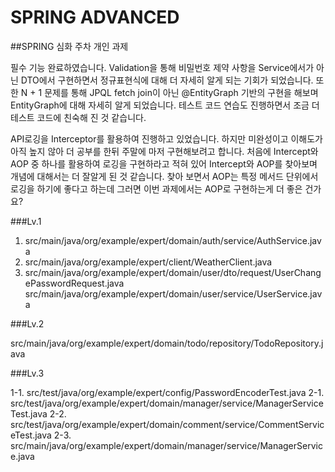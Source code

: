 # SPRING ADVANCED



##SPRING 심화 주차 개인 과제


필수 기능 완료하였습니다.
Validation을 통해 비밀번호 제약 사항을 Service에서가 아닌 DTO에서 구현하면서 정규표현식에 대해 더 자세히 알게 되는 기회가 되었습니다.
또한 N + 1 문제를 통해 JPQL fetch join이 아닌 @EntityGraph 기반의 구현을 해보며 EntityGraph에 대해 자세히 알게 되었습니다.
테스트 코드 연습도 진행하면서 조금 더 테스트 코드에 친숙해 진 것 같습니다.


API로깅을 Interceptor를 활용하여 진행하고 있었습니다. 하지만 미완성이고 이해도가 아직 높지 않아 더 공부를 한뒤 주말에 마저 구현해보려고 합니다.
처음에 Intercept와 AOP 중 하나를 활용하여 로깅을 구현하라고 적혀 있어 Intercept와 AOP를 찾아보며 개념에 대해서는 더 잘알게 된 것 같습니다.
찾아 보면서 AOP는 특정 메서드 단위에서 로깅을 하기에 좋다고 하는데 그러면 이번 과제에서는 AOP로 구현하는게 더 좋은 건가요?



###Lv.1

1. src/main/java/org/example/expert/domain/auth/service/AuthService.java
2. src/main/java/org/example/expert/client/WeatherClient.java
3. src/main/java/org/example/expert/domain/user/dto/request/UserChangePasswordRequest.java
   src/main/java/org/example/expert/domain/user/service/UserService.java


###Lv.2

src/main/java/org/example/expert/domain/todo/repository/TodoRepository.java


###Lv.3

1-1. src/test/java/org/example/expert/config/PasswordEncoderTest.java
2-1. src/test/java/org/example/expert/domain/manager/service/ManagerServiceTest.java
2-2. src/test/java/org/example/expert/domain/comment/service/CommentServiceTest.java
2-3. src/main/java/org/example/expert/domain/manager/service/ManagerService.java
